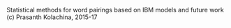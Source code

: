 Statistical methods for word pairings based on IBM models and future work
(c) Prasanth Kolachina, 2015-17



